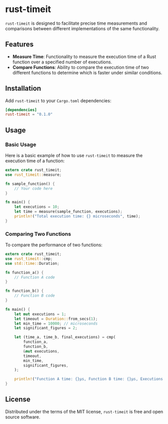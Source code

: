 # rust-timeit

`rust-timeit` is designed to facilitate precise time measurements and comparisons between different implementations of the same functionality.

## Features

- **Measure Time**: Functionality to measure the execution time of a Rust function over a specified number of executions.
- **Compare Functions**: Ability to compare the execution time of two different functions to determine which is faster under similar conditions.

## Installation

Add `rust-timeit` to your `Cargo.toml` dependencies:

```toml
[dependencies]
rust-timeit = "0.1.0"
```

## Usage

### Basic Usage

Here is a basic example of how to use `rust-timeit` to measure the execution time of a function:

```rust
extern crate rust_timeit;
use rust_timeit::measure;

fn sample_function() {
    // Your code here
}

fn main() {
    let executions = 10;
    let time = measure(sample_function, executions);
    println!("Total execution time: {} microseconds", time);
}
```

### Comparing Two Functions

To compare the performance of two functions:

```rust
extern crate rust_timeit;
use rust_timeit::cmp;
use std::time::Duration;

fn function_a() {
    // Function A code
}

fn function_b() {
    // Function B code
}

fn main() {
    let mut executions = 1;
    let timeout = Duration::from_secs(1);
    let min_time = 10000; // microseconds
    let significant_figures = 2;

    let (time_a, time_b, final_executions) = cmp(
        function_a,
        function_b,
        &mut executions,
        timeout,
        min_time,
        significant_figures,
    );

    println!("Function A time: {}μs, Function B time: {}μs, Executions: {}", time_a, time_b, final_executions);
}
```

## License

Distributed under the terms of the MIT license, `rust-timeit` is free and open source software.
